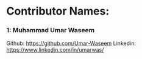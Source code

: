 # Contributor Names:

### 1: Muhammad Umar Waseem
Github: https://github.com/Umar-Waseem
Linkedin: https://www.linkedin.com/in/umarwas/